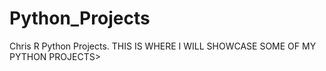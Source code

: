 # Python_Projects
 Chris R Python Projects.
 THIS IS WHERE I WILL SHOWCASE SOME OF MY PYTHON PROJECTS>
